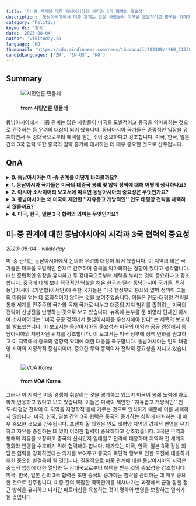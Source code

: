 ```yaml
---
title: '미-중 관계에 대한 동남아시아의 시각과 3국 협력의 중요성'
description: '동남아시아에서 미중 관계는 많은 사람들이 미국을 도발적이고 중국을 악마화하는 것으로 간주하는 등 우려의 대상이 되어 왔습니다. 동남아시아 국가들은 중립적인 입장을 유지하면서 두 강대국으로부터 혜택을 받는 것이 중요하다고 강조합니다. 미국, 한국, 일본 간의 3국 협력 또한 중국의 침략 증가에 대처하는 데 매우 중요한 것으로 간주됩니다.'
category: 'Politics'
keywords: '중국'
date: '2023-08-04'
author: 'wikitoday.io'
language: 'KO'
thumbnail: 'https://cdn.mindlenews.com/news/thumbnail/202308/4460_11338_1511_v150.jpg'
candidLanguages: ['ZH', 'EN-US', 'KO']
---
```


## Summary



<figure>
    <img src="https://cdn.mindlenews.com/news/thumbnail/202308/4460_11338_1511_v150.jpg" alt="시민언론 민들레" />
    <figcaption>
        <h4> from 시민언론 민들레</h4>
    </figcaption>
</figure>


동남아시아에서 미중 관계는 많은 사람들이 미국을 도발적이고 중국을 악마화하는 것으로 간주하는 등 우려의 대상이 되어 왔습니다. 동남아시아 국가들은 중립적인 입장을 유지하면서 두 강대국으로부터 혜택을 받는 것이 중요하다고 강조합니다. 미국, 한국, 일본 간의 3국 협력 또한 중국의 침략 증가에 대처하는 데 매우 중요한 것으로 간주됩니다.


## QnA

    
<details>
        <summary><b>0. 동남아시아는 미-중 관계를 어떻게 바라볼까요?</b></summary>
        동남아시아의 많은 국가는 미국을 도발적인 존재로 간주하고 중국을 악마화하는 경향이 있다고 생각합니다. 이들은 중립을 강조하며 두 강대국으로부터 이익을 얻으려고 합니다.
    </details>
    
<details>
        <summary><b>1. 동남아시아 국가들은 미국의 대중국 봉쇄 및 압박 정책에 대해 어떻게 생각하나요?</b></summary>
        동남아시아 국가들, 특히 아세안 회원국들은 미국의 봉쇄와 압박 정책이 효과적이라고 믿지 않습니다. 신냉전을 반영하는 것으로 보고 있으며 이러한 노력에 흔들리지 않습니다.
    </details>
    
<details>
        <summary><b>2. 아시아 소사이어티 보고서에 따르면 동남아시아의 중요성은 무엇인가요?</b></summary>
        아시아 소사이어티 보고서는 미국의 이해관계와 공공 경쟁에서 종종 저평가되는 동남아시아의 중요성을 강조합니다. 이 보고서는 정책 변화를 권고하고 이 지역에서 중국의 영향력 확대에 대한 대응을 촉구합니다.
    </details>
    
<details>
        <summary><b>3. 동남아시아는 왜 미국이 제안한 ''자유롭고 개방적인'' 인도 태평양 전략을 채택하지 않을까요?</b></summary>
        동남아시아는 미국이 제안한 전략이 이 지역을 지정학적 틀에 가두려는 의도로 보고 있습니다. 그들은 이 전략이 자신들의 이익과 목표에 부합하지 않는다고 생각합니다.
    </details>
    
<details>
        <summary><b>4. 미국, 한국, 일본 3국 협력의 의미는 무엇인가요?</b></summary>
        미국, 한국, 일본 간의 3국 협력은 중국의 증가하는 침략에 대응하는 데 매우 중요한 것으로 간주됩니다. 무역과 항행의 자유를 보장하고 중국의 일대일로 전략에 대응하며 인도 태평양의 평화와 번영을 유지하는 것이 목표입니다.
    </details>
    


## 미-중 관계에 대한 동남아시아의 시각과 3국 협력의 중요성

_2023-08-04 - wikitoday_

미-중 관계는 동남아시아에서 논의와 우려의 대상이 되어 왔습니다. 이 지역의 많은 국가들은 미국을 도발적인 존재로 간주하며 중국을 악마화하는 경향이 있다고 생각합니다. 대신 중립적인 입장을 유지하고 두 강대국으로부터 혜택을 누리는 것이 중요하다고 강조합니다. 중국에 대해 보다 적극적인 역할을 해온 한국과 달리 동남아시아 국가들, 특히 동남아시아국가연합(아세안)에 속한 국가들은 미국 행정부의 봉쇄와 압박 정책이 그들의 마음을 얻는 데 효과적이지 않다는 것을 보여주었습니다. 이들은 인도-태평양 전략을 통해 세계를 민주주의 국가와 독재 국가로 나누고 대중의 지지 범위를 좁히려는 미국의 전략이 신냉전을 반영하는 것으로 보고 있습니다. 뉴욕에 본부를 둔 비영리 단체인 아시아 소사이어티는 ''미국 공공 정책에서 동남아시아를 우선시해야 한다''는 제목의 보고서를 발표했습니다. 이 보고서는 동남아시아의 중요성과 미국의 이익과 공공 경쟁에서 동남아시아의 저평가된 위치를 강조합니다. 이 보고서는 미국 정부에 정책 변화를 권고하고 이 지역에서 중국의 영향력 확대에 대한 대응을 촉구합니다. 동남아시아는 인도 태평양 지역의 지정학적 중심지이며, 중요한 무역 동맥이자 전략적 중요성을 지니고 있습니다.


<figure>
    <img src="https://gdb.voanews.com/01000000-0aff-0242-b0e3-08db5b043c7a_w1200_r1.jpg" alt="VOA Korea" />
    <figcaption>
        <h4> from VOA Korea</h4>
    </figcaption>
</figure>


그러나 이 지역은 미중 경쟁에 휘말리는 것을 경계하고 있으며 미국이 봉쇄 노력에 과도하게 반응하고 있다고 보고 있습니다. 이들은 미국이 제안한 ''자유롭고 개방적인'' 인도-태평양 전략이 이 지역을 지정학적 틀에 가두는 것으로 인식하기 때문에 이를 채택하지 않습니다. 미국, 한국, 일본 간의 3국 협력은 중국의 증가하는 침략에 대처하는 데 매우 중요한 것으로 간주됩니다. 프렌치 힐 의원은 인도 태평양 지역의 경제적 번영을 유지하고 자유를 증진하는 데 있어 이러한 협력이 중요하다고 강조했습니다. 3국은 무역과 항해의 자유를 보장하고 중국의 신식민지 일대일로 전략에 대응하며 지역과 전 세계의 평화와 번영을 수호하기 위해 협력해야 합니다. 다가오는 미국, 한국, 일본 3국 정상 회담은 협력을 강화하겠다는 의지를 보여주고 중국의 독단적 행보로 인한 도전에 대응하기 위한 중요한 발걸음이 될 것입니다. 결론적으로 미중 관계에 대한 동남아시아의 시각은 중립적 입장에 대한 열망과 두 강대국으로부터 혜택을 받는 것의 중요성을 강조합니다. 미국, 한국, 일본 간의 3국 협력은 또한 중국의 증가하는 침략을 관리하는 데 매우 중요한 것으로 간주됩니다. 미중 간의 복잡한 역학관계를 헤쳐나가는 과정에서 균형 잡힌 접근 방식을 유지하고 다자간 파트너십을 육성하는 것이 평화와 번영을 보장하는 열쇠가 될 것입니다.
